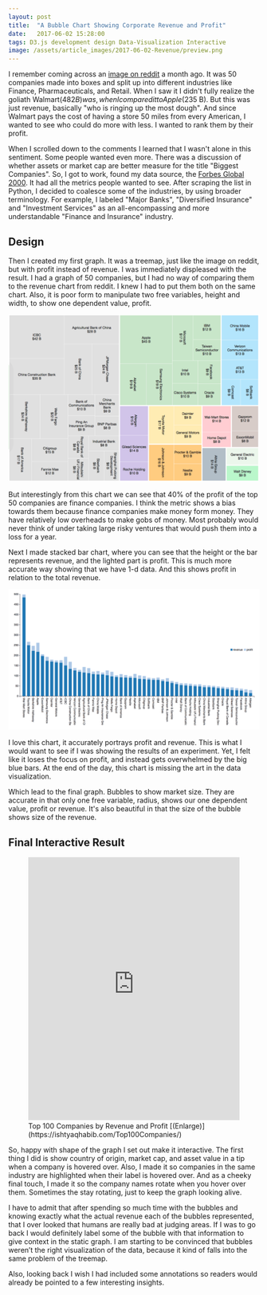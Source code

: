 ```yaml
---
layout: post
title:  "A Bubble Chart Showing Corporate Revenue and Profit"
date:   2017-06-02 15:28:00
tags: D3.js development design Data-Visualization Interactive
image: /assets/article_images/2017-06-02-Revenue/preview.png 
---
```


I remember coming across an [image on reddit](https://www.reddit.com/r/dataisbeautiful/comments/67c9tp/top_50_largest_corporations_by_revenue_oc/) a month ago. It was 50 companies made into boxes and split up into different industries like Finance, Pharmaceuticals, and Retail. When I saw it I didn&#39;t fully realize the goliath Walmart($482 B) was, when I compared it to Apple($235 B). But this was just revenue, basically &quot;who is ringing up the most dough&quot;. And since Walmart pays the cost of having a store 50 miles from every American, I wanted to see who could do more with less. I wanted to rank them by their profit.

When I scrolled down to the comments I learned that I wasn&#39;t alone in this sentiment. Some people wanted even more. There was a discussion of whether assets or market cap are better measure for the title &quot;Biggest Companies&quot;. So, I got to work, found my data source, the [Forbes Global 2000](https://www.forbes.com/global2000/list/). It had all the metrics people wanted to see. After scraping the list in Python, I decided to coalesce some of the industries, by using broader terminology. For example, I labeled&nbsp;&quot;Major Banks&quot;, &quot;Diversified Insurance&quot; and &quot;Investment Services&quot; as an all-encompassing and&nbsp;more understandable &quot;Finance and Insurance&quot; industry.

## Design

Then I created my first graph. It was a treemap, just like the image on reddit, but with profit instead of revenue. I was immediately displeased with the result. I had a graph of 50 companies, but I had no way of comparing them to the revenue chart from reddit. I knew I had to put them both on the same chart. Also, it is poor form to manipulate two free variables, height and width, to show one dependent value, profit.

![Top 50 Companies by Profit, shown with a D3 Treemap](/assets/article_images/2017-06-02-Revenue/profits-tree.png "Top 50 Companies by Profit, shown with a D3 Treemap")

But interestingly from this chart we can see that 40% of the profit of the top 50 companies are finance companies. I think the metric shows a bias towards them because finance companies make money form money. They have relatively low overheads to make gobs of money. Most probably would never think of under taking large risky ventures that would push them into a loss for a year.

Next I made stacked bar chart, where you can see that the height or the bar represents revenue, and the lighted part is profit. This is much more accurate way showing that we have 1-d data. And this shows profit in relation to the total revenue.

![Top 50 Companies by Profit, shown as a stacked bar chart](/assets/article_images/2017-06-02-Revenue/profits-stacked.png "Top 50 Companies by Profit, shown as a stacked bar chart")

I love this chart, it accurately portrays profit and revenue. This is what I would want to see if I was showing the results of an experiment. Yet, I felt like it loses the focus on profit, and instead gets overwhelmed by the big blue bars. At the end of the day, this chart is missing the art in the data visualization.

Which lead to the final graph. Bubbles to show market size. They are accurate in that only one free variable, radius, shows our one dependent value, profit or revenue. It&#39;s also beautiful in that the size of the bubble shows size of the revenue.

## Final Interactive Result

<figure class="image">
<iframe scrolling='no' title='Top 100 Companies in 2017 Forbes Global 2000 shown in D3 Bubble' frameborder='no' allowtransparency='true' allowfullscreen='true' style='width: 100%;max-height: 530px;height: 55vw;' src="https://ishtyaqhabib.com/Top100Companies/"></iframe>
<figcaption>Top 100 Companies by Revenue and Profit [(Enlarge)](https://ishtyaqhabib.com/Top100Companies/)</figcaption>
</figure>

So, happy with shape of the graph I set out make it interactive. The first thing I did is show country of origin, market cap, and asset value in a tip when a company is hovered over. Also, I made it so companies in the same industry are highlighted when their label is hovered over. And as a cheeky final touch, I made it so the company names rotate when you hover over them. Sometimes the stay rotating, just to keep the graph looking alive.

I have to admit that after spending so much time with the bubbles and knowing exactly what the actual revenue each of the bubbles represented, that I over looked that humans are really bad at judging areas. If I was to go back I would definitely label some of the bubble with that information to give context in the static graph. I am starting to be convinced that bubbles weren&rsquo;t the right visualization of the data, because it kind of falls into the same problem of the treemap.

Also, looking back I wish I had included some annotations so readers would already be pointed to a few interesting insights.